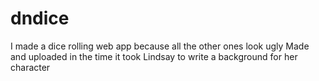 # dndice
I made a dice rolling web app because all the other ones look ugly
Made and uploaded in the time it took Lindsay to write a background for her character
